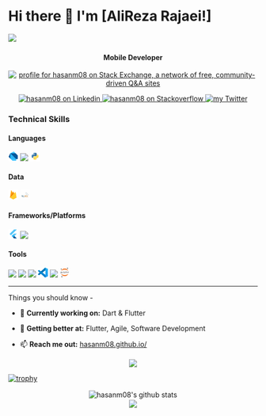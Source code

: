 
# Hi there 👋 I'm [AliReza Rajaei!]
![](Untitled.png)

<h4 align="center">Mobile Developer</h4>

<p align="center">
<a href="https://stackexchange.com/users/19216761"><img src="https://stackexchange.com/users/flair/19216761.png" width="208" height="58" alt="profile for hasanm08 on Stack Exchange, a network of free, community-driven Q&amp;A sites" title="profile for hasanm08 on Stack Exchange, a network of free, community-driven Q&amp;A sites"></a>
</p>
<p align="center">
  <a href="https://www.linkedin.com/in/hasanm08/" target="_blank">
  <img alt="hasanm08 on Linkedin" src="https://avatars3.githubusercontent.com/u/357098?s=200&v=4" width="40" height="40" >
  </a>
  <a href="https://stackoverflow.com/users/14041364" target="_blank">
    <img alt="hasanm08 on Stackoverflow" src="https://stackoverflow.design/assets/img/logos/talent/talent-logo-compact.svg" width="100" height="40" >
  </a>
  <a href="https://twitter.com/hasanm08" target="_blank">
    <img alt="my Twitter" src="https://cdn.cms-twdigitalassets.com/content/dam/developer-twitter/images/Twitter_logo_blue_48.png" width="40" height="40" >
  </a>
  
</p>

### Technical Skills

#### Languages

<code><img height="20" src="https://raw.githubusercontent.com/github/explore/80688e429a7d4ef2fca1e82350fe8e3517d3494d/topics/dart/dart.png"></code>
<code><img height="20" src="https://cdn.worldvectorlogo.com/logos/c--4.svg"></code>
<code><img height="20" src="https://raw.githubusercontent.com/github/explore/80688e429a7d4ef2fca1e82350fe8e3517d3494d/topics/python/python.png"></code>

#### Data

<code><img height="20" src="https://raw.githubusercontent.com/github/explore/80688e429a7d4ef2fca1e82350fe8e3517d3494d/topics/firebase/firebase.png"></code>
<code><img height="20" src="https://raw.githubusercontent.com/github/explore/80688e429a7d4ef2fca1e82350fe8e3517d3494d/topics/mysql/mysql.png"></code>

#### Frameworks/Platforms

<code><img height="20" src="https://raw.githubusercontent.com/github/explore/cebd63002168a05a6a642f309227eefeccd92950/topics/flutter/flutter.png"></code>
<code><img height="20" src="https://www.ambient-it.net/wp-content/uploads/2016/04/wpf-logo-175.png"></code>

#### Tools

<code><img height="20" src="https://cdn.worldvectorlogo.com/logos/gitlab.svg"></code>
<code><img height="20" src="https://cdn.worldvectorlogo.com/logos/github-icon-1.svg"></code>
<code><img height="20" src="https://cdn.worldvectorlogo.com/logos/git-bash.svg"></code>
<code><img height="20" src="https://raw.githubusercontent.com/github/explore/80688e429a7d4ef2fca1e82350fe8e3517d3494d/topics/visual-studio-code/visual-studio-code.png"></code>
<code><img height="20" src="https://uxwing.com/wp-content/themes/uxwing/download/10-brands-and-social-media/android-studio.svg"></code>
<code><img height="20" src="https://raw.githubusercontent.com/github/explore/80688e429a7d4ef2fca1e82350fe8e3517d3494d/topics/jupyter-notebook/jupyter-notebook.png"></code>
  
</p>

---

Things you should know -

- 🔭 <b>Currently working on:</b> Dart & Flutter
- 🌱 <b>Getting better at:</b> Flutter, Agile, Software Development

- 📫 <b>Reach me out:</b> <a href="https://hasanm08.github.io" target="_blank">hasanm08.github.io/</a>

<p align='center'>
<img align='center' src="https://visitor-badge.glitch.me/badge?page_id=hasanm08.visitor-badge">
<p/> 

[![trophy](https://github-profile-trophy.vercel.app/?username=hasanm08&theme=onedark)](https://github.com/ryo-ma/github-profile-trophy)


<div align="center">
  <img align="center" src="https://github-readme-stats.vercel.app/api?username=hasanm08&show_icons=true&include_all_commits=true&theme=tokyonight&hide_border=true" alt="hasanm08's github stats" /></a>
</div>
  
<div align="center">
  <img align="center" src="https://github-readme-stats.vercel.app/api/top-langs/?username=hasanm08&layout=compact&theme=tokyonight&hide_border=true" /></a>
</div>
